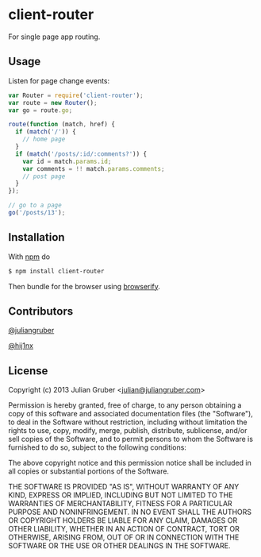 
# client-router

For single page app routing.

## Usage

Listen for page change events:

```js
var Router = require('client-router');
var route = new Router();
var go = route.go;

route(function (match, href) {
  if (match('/')) {
    // home page
  }
  if (match('/posts/:id/:comments?')) {
    var id = match.params.id;
    var comments = !! match.params.comments;
    // post page
  }
});

// go to a page
go('/posts/13');
```

## Installation

With [npm](http://npmjs.org) do

```bash
$ npm install client-router
```

Then bundle for the browser using [browserify](https://github.com/substack/node-browserify).

## Contributors

[@juliangruber](https://github.com/juliangruber)

[@hij1nx](https://github.com/hij1nx)

## License

Copyright (c) 2013 Julian Gruber &lt;julian@juliangruber.com&gt;

Permission is hereby granted, free of charge, to any person obtaining a copy
of this software and associated documentation files (the "Software"), to deal
in the Software without restriction, including without limitation the rights
to use, copy, modify, merge, publish, distribute, sublicense, and/or sell
copies of the Software, and to permit persons to whom the Software is
furnished to do so, subject to the following conditions:

The above copyright notice and this permission notice shall be included in
all copies or substantial portions of the Software.

THE SOFTWARE IS PROVIDED "AS IS", WITHOUT WARRANTY OF ANY KIND, EXPRESS OR
IMPLIED, INCLUDING BUT NOT LIMITED TO THE WARRANTIES OF MERCHANTABILITY,
FITNESS FOR A PARTICULAR PURPOSE AND NONINFRINGEMENT. IN NO EVENT SHALL THE
AUTHORS OR COPYRIGHT HOLDERS BE LIABLE FOR ANY CLAIM, DAMAGES OR OTHER
LIABILITY, WHETHER IN AN ACTION OF CONTRACT, TORT OR OTHERWISE, ARISING FROM,
OUT OF OR IN CONNECTION WITH THE SOFTWARE OR THE USE OR OTHER DEALINGS IN
THE SOFTWARE.
